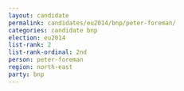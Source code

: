 ```yaml
---
layout: candidate
permalink: candidates/eu2014/bnp/peter-foreman/
categories: candidate bnp
election: eu2014
list-rank: 2
list-rank-ordinal: 2nd
person: peter-foreman
region: north-east
party: bnp
---
```

